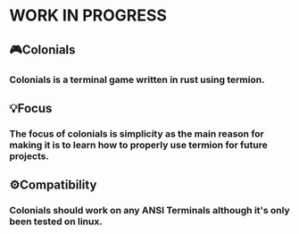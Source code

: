 # **WORK IN PROGRESS**

## :video_game:Colonials

### Colonials is a terminal game written in rust using termion.

## :bulb:Focus

### The focus of colonials is simplicity as the main reason for making it is to learn how to properly use termion for future projects.

## :gear:Compatibility

### Colonials should work on any ANSI Terminals although it's only been tested on linux.
